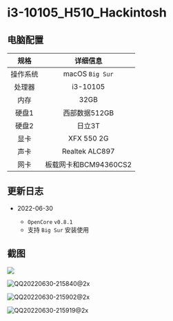 # i3-10105_H510_Hackintosh

## 电脑配置

|   规格   |       详细信息        |
| :------: | :-------------------: |
| 操作系统 |    macOS `Big Sur`    |
|  处理器  |       i3-10105        |
|   内存   |         32GB          |
|  硬盘1   |     西部数据512GB     |
|  硬盘2   |        日立3T         |
|   显卡   |      XFX 550 2G       |
|   声卡   |    Realtek ALC897     |
|   网卡   | 板载网卡和BCM94360CS2 |

## 更新日志

- 2022-06-30
  
  - `OpenCore` `v0.8.1`
  -  支持 `Big Sur` 安装使用
  
  



## 截图

![](/Users/buchannb/Documents/QQ20220630-215832@2x.png)

![QQ20220630-215840@2x](/Users/buchannb/Documents/QQ20220630-215840@2x.png)

![QQ20220630-215902@2x](/Users/buchannb/Documents/QQ20220630-215902@2x.png)

![QQ20220630-215919@2x](/Users/buchannb/Documents/QQ20220630-215919@2x.png)





